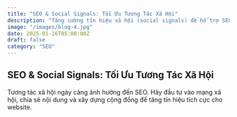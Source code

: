 ```yaml
---
title: "SEO & Social Signals: Tối Ưu Tương Tác Xã Hội"
description: "Tăng cường tín hiệu xã hội (social signals) để hỗ trợ SEO, xây dựng thương hiệu và lan tỏa nội dung năm 2025."
image: "/images/blog-4.jpg"
date: 2025-01-26T05:00:00Z
draft: false
category: "SEO"
---
```


## SEO & Social Signals: Tối Ưu Tương Tác Xã Hội

Tương tác xã hội ngày càng ảnh hưởng đến SEO. Hãy đầu tư vào mạng xã hội, chia sẻ nội dung và xây dựng cộng đồng để tăng tín hiệu tích cực cho website. 